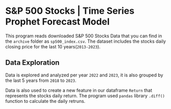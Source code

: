 # S&P 500 Stocks | Time Series Prophet Forecast Model

This program reads downloaded S&P 500 Stocks Data that you can find in the `archive` folder as `sp500_index.csv`. 
The dataset includes the stocks daily closing price for the last 10 years(`2013-2023`).

## Data Exploration 
Data is explored and analyzed per year `2022` and `2023`, it is also grouped by the last 5 years from `2018` to `2023`.

Data is also used to create a new feature in our dataframe `Return` that represents the stocks daily return. The program used `pandas` library `.diff()` function to calculate the daily retruns. 
